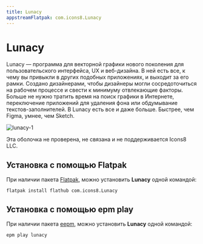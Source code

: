 ```yaml
---
title: Lunacy
appstreamFlatpak: com.icons8.Lunacy
---
```


# Lunacy

Lunacy — программа для векторной графики нового поколения для пользовательского интерфейса, UX и веб-дизайна. В ней есть все, к чему вы привыкли в других подобных приложениях, и выходит за его рамки. Создано дизайнерами, чтобы дизайнеры могли сосредоточиться на рабочем процессе и свести к минимуму отвлекающие факторы. Больше не нужно тратить время на поиск графики в Интернете, переключение приложений для удаления фона или обдумывание текстов-заполнителей. В Lunacy есть все и даже больше. Быстрее, чем Figma, умнее, чем Sketch.

![lunacy-1](/lunacy/lunacy-1.jpg)

Эта оболочка не проверена, не связана и не поддерживается Icons8 LLC.

## Установка c помощью Flatpak <Badge type="danger" text="Неофициальная сборка" />

При наличии пакета [Flatpak](/flatpak), можно установить **Lunacy** одной командой:

```shell
flatpak install flathub com.icons8.Lunacy
```

<!--@include: ./parts/install/software-flatpak.md-->

## Установка c помощью epm play <Badge type="danger" text="Неофициальная сборка" />

При наличии пакета [eepm](/epm), можно установить **Lunacy** одной командой:

```shell
epm play lunacy
```